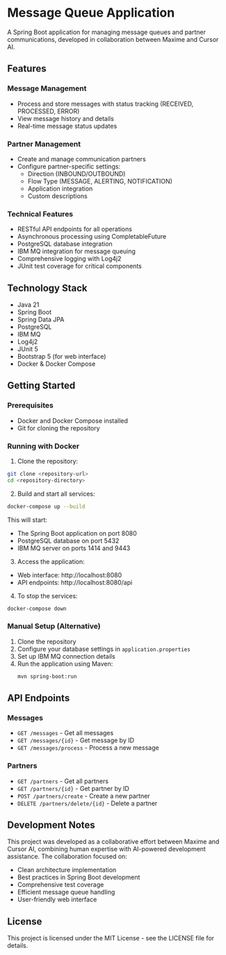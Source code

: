 # Message Queue Application

A Spring Boot application for managing message queues and partner communications, developed in collaboration between Maxime and Cursor AI.

## Features

### Message Management
- Process and store messages with status tracking (RECEIVED, PROCESSED, ERROR)
- View message history and details
- Real-time message status updates

### Partner Management
- Create and manage communication partners
- Configure partner-specific settings:
  - Direction (INBOUND/OUTBOUND)
  - Flow Type (MESSAGE, ALERTING, NOTIFICATION)
  - Application integration
  - Custom descriptions

### Technical Features
- RESTful API endpoints for all operations
- Asynchronous processing using CompletableFuture
- PostgreSQL database integration
- IBM MQ integration for message queuing
- Comprehensive logging with Log4j2
- JUnit test coverage for critical components

## Technology Stack
- Java 21
- Spring Boot
- Spring Data JPA
- PostgreSQL
- IBM MQ
- Log4j2
- JUnit 5
- Bootstrap 5 (for web interface)
- Docker & Docker Compose

## Getting Started

### Prerequisites
- Docker and Docker Compose installed
- Git for cloning the repository

### Running with Docker

1. Clone the repository:
```bash
git clone <repository-url>
cd <repository-directory>
```

2. Build and start all services:
```bash
docker-compose up --build
```

This will start:
- The Spring Boot application on port 8080
- PostgreSQL database on port 5432
- IBM MQ server on ports 1414 and 9443

3. Access the application:
- Web interface: http://localhost:8080
- API endpoints: http://localhost:8080/api

4. To stop the services:
```bash
docker-compose down
```

### Manual Setup (Alternative)

1. Clone the repository
2. Configure your database settings in `application.properties`
3. Set up IBM MQ connection details
4. Run the application using Maven:
   ```bash
   mvn spring-boot:run
   ```

## API Endpoints

### Messages
- `GET /messages` - Get all messages
- `GET /messages/{id}` - Get message by ID
- `GET /messages/process` - Process a new message

### Partners
- `GET /partners` - Get all partners
- `GET /partners/{id}` - Get partner by ID
- `POST /partners/create` - Create a new partner
- `DELETE /partners/delete/{id}` - Delete a partner

## Development Notes

This project was developed as a collaborative effort between Maxime and Cursor AI, combining human expertise with AI-powered development assistance. The collaboration focused on:

- Clean architecture implementation
- Best practices in Spring Boot development
- Comprehensive test coverage
- Efficient message queue handling
- User-friendly web interface

## License

This project is licensed under the MIT License - see the LICENSE file for details. 